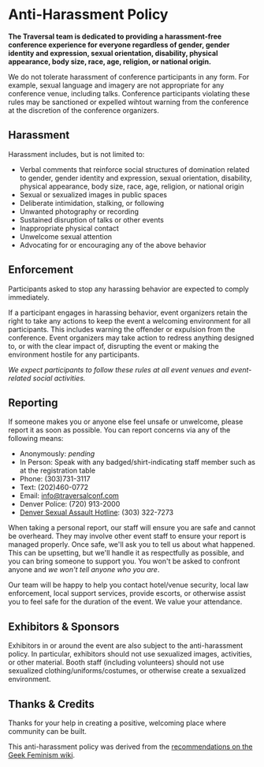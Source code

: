# Anti-Harassment Policy

**The Traversal team is dedicated to providing a harassment-free conference experience for everyone regardless of gender, gender identity and expression, sexual orientation, disability, physical appearance, body size, race, age, religion, or national origin.**

We do not tolerate harassment of conference participants in any form. For example, sexual language and imagery are not appropriate for any conference venue, including talks. Conference participants violating these rules may be sanctioned or expelled wihtout warning from the conference at the discretion of the conference organizers.

## Harassment

Harassment includes, but is not limited to:

* Verbal comments that reinforce social structures of domination related to gender, gender identity and expression, sexual orientation, disability, physical appearance, body size, race, age, religion, or national origin
* Sexual or sexualized images in public spaces
* Deliberate intimidation, stalking, or following
* Unwanted photography or recording
* Sustained disruption of talks or other events
* Inappropriate physical contact
* Unwelcome sexual attention
* Advocating for or encouraging any of the above behavior

## Enforcement

Participants asked to stop any harassing behavior are expected to comply immediately.

If a participant engages in harassing behavior, event organizers retain the right to take any actions to keep the event a welcoming environment for all participants. This includes warning the offender or expulsion from the conference. Event organizers may take action to redress anything designed to, or with the clear impact of, disrupting the event or making the environment hostile for any participants.

*We expect participants to follow these rules at all event venues and event-related social activities.*

## Reporting

If someone makes you or anyone else feel unsafe or unwelcome, please report it as soon as possible. You can report concerns via any of the following means:

* Anonymously: _pending_
* In Person: Speak with any badged/shirt-indicating staff member such as at the registration table
* Phone: (303)731-3117
* Text: (202)460-0772
* Email: [info@traversalconf.com](mailto:info@traversalconf.com)
* Denver Police: (720) 913-2000
* [Denver Sexual Assault Hotline](http://thebluebench.org/): (303) 322-7273

When taking a personal report, our staff will ensure you are safe and cannot be overheard. They may involve other event staff to ensure your report is managed properly. Once safe, we'll ask you to tell us about what happened. This can be upsetting, but we'll handle it as respectfully as possible, and you can bring someone to support you. You won't be asked to confront anyone and *we won't tell anyone who you are*.

Our team will be happy to help you contact hotel/venue security, local law enforcement, local support services, provide escorts, or otherwise assist you to feel safe for the duration of the event. We value your attendance.

## Exhibitors & Sponsors

Exhibitors in or around the event are also subject to the anti-harassment policy. In particular, exhibitors should not use sexualized images, activities, or other material. Booth staff (including volunteers) should not use sexualized clothing/uniforms/costumes, or otherwise create a sexualized environment.

## Thanks & Credits

Thanks for your help in creating a positive, welcoming place where community can be built.

This anti-harassment policy was derived from the [recommendations on the Geek Feminism wiki](http://geekfeminism.wikia.com/wiki/Conference_anti-harassment/Policy).
